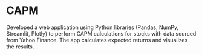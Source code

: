 # CAPM
Developed a web application using Python libraries (Pandas, NumPy, Streamlit, Plotly) to perform CAPM calculations for stocks with data sourced from Yahoo Finance. The app calculates expected returns and visualizes the results.

